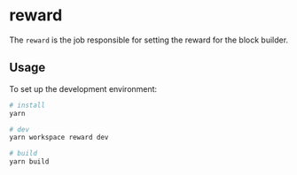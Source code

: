 # reward

The `reward` is the job responsible for setting the reward for the block builder.

## Usage

To set up the development environment:

```bash
# install
yarn

# dev
yarn workspace reward dev

# build
yarn build
```
